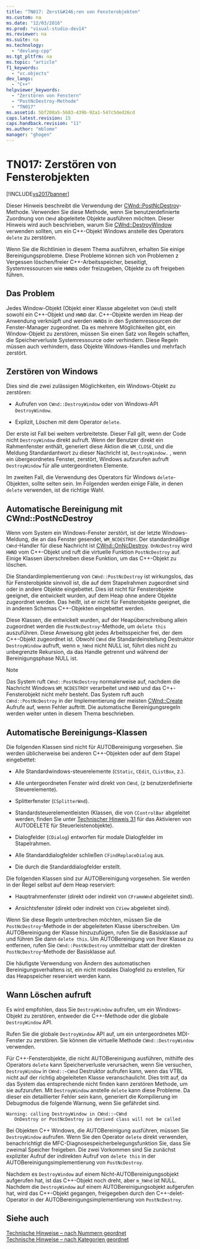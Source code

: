 ```yaml
---
title: "TN017: Zerst&#246;ren von Fensterobjekten"
ms.custom: na
ms.date: "12/03/2016"
ms.prod: "visual-studio-dev14"
ms.reviewer: na
ms.suite: na
ms.technology: 
  - "devlang-cpp"
ms.tgt_pltfrm: na
ms.topic: "article"
f1_keywords: 
  - "vc.objects"
dev_langs: 
  - "C++"
helpviewer_keywords: 
  - "Zerstören von Fenstern"
  - "PostNcDestroy-Methode"
  - "TN017"
ms.assetid: 5bf208a5-5683-439b-92a1-547c5ded26cd
caps.latest.revision: 15
caps.handback.revision: "11"
ms.author: "mblome"
manager: "ghogen"
---
```

# TN017: Zerst&#246;ren von Fensterobjekten
[!INCLUDE[vs2017banner](../assembler/inline/includes/vs2017banner.md)]

Dieser Hinweis beschreibt die Verwendung der [CWnd::PostNcDestroy](../Topic/CWnd::PostNcDestroy.md)\-Methode.  Verwenden Sie diese Methode, wenn Sie benutzerdefinierte Zuordnung von `CWnd` abgeleitete Objekte ausführen möchten.  Dieser Hinweis wird auch beschrieben, warum Sie [CWnd::DestroyWindow](../Topic/CWnd::DestroyWindow.md) verwenden sollten, um ein C\+\+\-Objekt Windows anstelle des Operators `delete` zu zerstören.  
  
 Wenn Sie die Richtlinien in diesem Thema ausführen, erhalten Sie einige Bereinigungsprobleme.  Diese Probleme können sich von Problemen z Vergessen löschen\/freier C\+\+\-Arbeitsspeicher, beseitigt, Systemressourcen wie `HWND`s oder freizugeben, Objekte zu oft freigeben führen.  
  
## Das Problem  
 Jedes Window\-Objekt \(Objekt einer Klasse abgeleitet von `CWnd`\) stellt sowohl ein C\+\+\-Objekt und `HWND` dar.  C\+\+\-Objekte werden im Heap der Anwendung verknüpft und werden `HWND`s in den Systemressourcen der Fenster\-Manager zugeordnet.  Da es mehrere Möglichkeiten gibt, ein Window\-Objekt zu zerstören, müssen Sie einen Satz von Regeln schaffen, die Speicherverluste Systemressource oder verhindern.  Diese Regeln müssen auch verhindern, dass Objekte Windows\-Handles und mehrfach zerstört.  
  
## Zerstören von Windows  
 Dies sind die zwei zulässigen Möglichkeiten, ein Windows\-Objekt zu zerstören:  
  
-   Aufrufen von `CWnd::DestroyWindow` oder von Windows\-API `DestroyWindow`.  
  
-   Explizit, Löschen mit dem Operator `delete`.  
  
 Der erste ist Fall bei weitem verbreitetste.  Dieser Fall gilt, wenn der Code nicht `DestroyWindow` direkt aufruft.  Wenn der Benutzer direkt ein Rahmenfenster enthält, generiert diese Aktion die `WM_CLOSE`, und die Meldung Standardantwort zu dieser Nachricht ist, `DestroyWindow.` , wenn ein übergeordnetes Fenster, zerstört, Windows aufzurufen aufruft `DestroyWindow` für alle untergeordneten Elemente.  
  
 Im zweiten Fall, die Verwendung des Operators für Windows `delete`\-Objekten, sollte selten sein.  Im Folgenden werden einige Fälle, in denen `delete` verwenden, ist die richtige Wahl.  
  
## Automatische Bereinigung mit CWnd::PostNcDestroy  
 Wenn vom System ein Windows\-Fenster zerstört, ist der letzte Windows\-Meldung, die an das Fenster gesendet, `WM_NCDESTROY`.  Der standardmäßige `CWnd`\-Handler für diese Nachricht ist [CWnd::OnNcDestroy](../Topic/CWnd::OnNcDestroy.md).  `OnNcDestroy` wird `HWND` vom C\+\+\-Objekt und ruft die virtuelle Funktion `PostNcDestroy` auf.  Einige Klassen überschreiben diese Funktion, um das C\+\+\-Objekt zu löschen.  
  
 Die Standardimplementierung von `CWnd::PostNcDestroy` ist wirkungslos, das für Fensterobjekte sinnvoll ist, die auf dem Stapelrahmen zugeordnet sind oder in andere Objekte eingebettet.  Dies ist nicht für Fensterobjekte geeignet, die entwickelt wurden, auf dem Heap ohne andere Objekte zugeordnet werden.  Das heißt, ist er nicht für Fensterobjekte geeignet, die in anderen Schemas C\+\+\-Objekten eingebettet werden.  
  
 Diese Klassen, die entwickelt wurden, auf der Heapüberschreibung allein zugeordnet werden die `PostNcDestroy`\-Methode, um `delete this` auszuführen.  Diese Anweisung gibt jedes Arbeitsspeicher frei, der dem C\+\+\-Objekt zugeordnet ist.  Obwohl `CWnd` die Standardeinstellung Destruktor `DestroyWindow` aufruft, wenn `m_hWnd` nicht NULL ist, führt dies nicht zu unbegrenzte Rekursion, da das Handle getrennt und während der Bereinigungsphase NULL ist.  
  
> [!NOTE]
>  Das System ruft `CWnd::PostNcDestroy` normalerweise auf, nachdem die Nachricht Windows `WM_NCDESTROY` verarbeitet und `HWND` und das C\+\+\-Fensterobjekt nicht mehr besteht.  Das System ruft auch `CWnd::PostNcDestroy` in der Implementierung der meisten [CWnd::Create](../Topic/CWnd::Create.md) Aufrufe auf, wenn Fehler auftritt.  Die automatische Bereinigungsregeln werden weiter unten in diesem Thema beschrieben.  
  
## Automatische Bereinigungs\-Klassen  
 Die folgenden Klassen sind nicht für AUTOBereinigung vorgesehen.  Sie werden üblicherweise bei anderen C\+\+\-Objekten oder auf dem Stapel eingebettet:  
  
-   Alle Standardwindows\-steuerelemente \(`CStatic`, `CEdit`, `CListBox`, z.\).  
  
-   Alle untergeordneten Fenster wird direkt von `CWnd`, \(z benutzerdefinierte Steuerelemente\).  
  
-   Splitterfenster \(`CSplitterWnd`\).  
  
-   Standardsteuerelementleisten \(Klassen, die von `CControlBar` abgeleitet werden, finden Sie unter [Technischer Hinweis 31](../mfc/tn031-control-bars.md) für das Aktivieren von AUTODELETE für Steuerleistenobjekte\).  
  
-   Dialogfelder \(`CDialog`\) entworfen für modale Dialogfelder im Stapelrahmen.  
  
-   Alle Standarddialogfelder schließen `CFindReplaceDialog` aus.  
  
-   Die durch die Standarddialogfelder erstellt.  
  
 Die folgenden Klassen sind zur AUTOBereinigung vorgesehen.  Sie werden in der Regel selbst auf dem Heap reserviert:  
  
-   Hauptrahmenfenster \(direkt oder indirekt von `CFrameWnd` abgeleitet sind\).  
  
-   Ansichtsfenster \(direkt oder indirekt von `CView` abgeleitet sind\).  
  
 Wenn Sie diese Regeln unterbrechen möchten, müssen Sie die `PostNcDestroy`\-Methode in der abgeleiteten Klasse überschreiben.  Um AUTOBereinigung der Klasse hinzuzufügen, rufen Sie die Basisklasse auf und führen Sie dann `delete this`.  Um AUTOBereinigung von Ihrer Klasse zu entfernen, rufen Sie `CWnd::PostNcDestroy` unmittelbar statt der direkten `PostNcDestroy`\-Methode der Basisklasse auf.  
  
 Die häufigste Verwendung von Ändern des automatischen Bereinigungsverhaltens ist, ein nicht modales Dialogfeld zu erstellen, für das Heapspeicher reserviert werden kann.  
  
## Wann Löschen aufruft  
 Es wird empfohlen, dass Sie `DestroyWindow` aufrufen, um ein Windows\-Objekt zu zerstören, entweder die C\+\+\-Methode oder die globale `DestroyWindow` API.  
  
 Rufen Sie die globale `DestroyWindow` API auf, um ein untergeordnetes MDI\-Fenster zu zerstören.  Sie können die virtuelle Methode `CWnd::DestroyWindow` verwenden.  
  
 Für C\+\+\-Fensterobjekte, die nicht AUTOBereinigung ausführen, mithilfe des Operators `delete` kann Speicherverluste verursachen, wenn Sie versuchen, `DestroyWindow` in `CWnd::~CWnd` Destruktor aufrufen kann, wenn das VTBL nicht auf der richtig abgeleiteten Klasse veranschaulicht.  Dies tritt auf, da das System das entsprechende nicht finden kann zerstören Methode, um sie aufzurufen.  Mit `DestroyWindow` anstelle `delete` kann diese Probleme.  Da dieser ein detaillierter Fehler sein kann, generiert die Kompilierung im Debugmodus die folgende Warnung, wenn Sie gefährdet sind.  
  
```  
Warning: calling DestroyWindow in CWnd::~CWnd  
   OnDestroy or PostNcDestroy in derived class will not be called  
```  
  
 Bei Objekten C\+\+ Windows, die AUTOBereinigung ausführen, müssen Sie `DestroyWindow` aufrufen.  Wenn Sie den Operator `delete` direkt verwenden, benachrichtigt die MFC\-Diagnosespeicherbelegungsfunktion Sie, dass Sie zweimal Speicher freigeben.  Die zwei Vorkommen sind Sie zunächst expliziter Aufruf der indirekten Aufruf von `delete this` in der AUTOBereinigungsimplementierung von `PostNcDestroy`.  
  
 Nachdem es `DestroyWindow` auf einem Nicht\-AUTOBereinigungsobjekt aufgerufen hat, ist das C\+\+\-Objekt noch dreht, aber `m_hWnd` ist NULL.  Nachdem die `DestroyWindow` auf einem AUTOBereinigungsobjekt aufgerufen hat, wird das C\+\+\-Objekt gegangen, freigegeben durch den C\+\+\-delet\-Operator in der AUTOBereinigungsimplementierung von `PostNcDestroy`.  
  
## Siehe auch  
 [Technische Hinweise – nach Nummern geordnet](../mfc/technical-notes-by-number.md)   
 [Technische Hinweise – nach Kategorien geordnet](../mfc/technical-notes-by-category.md)